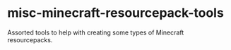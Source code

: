 # misc-minecraft-resourcepack-tools
Assorted tools to help with creating some types of Minecraft resourcepacks.
